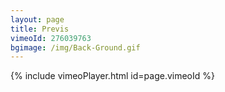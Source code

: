 ```yaml
---
layout: page
title: Previs
vimeoId: 276039763
bgimage: /img/Back-Ground.gif
---
```


{% include vimeoPlayer.html id=page.vimeoId %}
